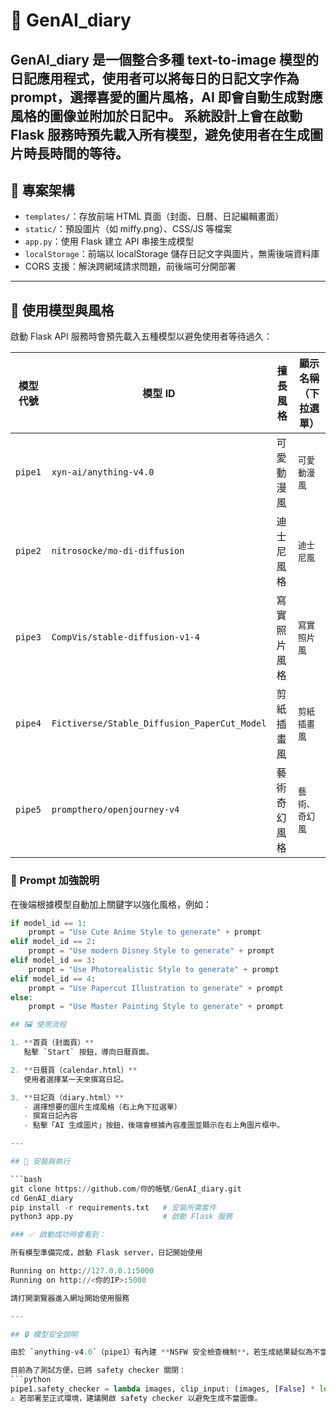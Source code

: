 # 📝 GenAI_diary

**GenAI_diary** 是一個整合多種 text-to-image 模型的日記應用程式，使用者可以將每日的日記文字作為 prompt，選擇喜愛的圖片風格，AI 即會自動生成對應風格的圖像並附加於日記中。
系統設計上會在啟動 Flask 服務時預先載入所有模型，避免使用者在生成圖片時長時間的等待。
---

## 🌟 專案架構

- `templates/`：存放前端 HTML 頁面（封面、日曆、日記編輯畫面）
- `static/`：預設圖片（如 miffy.png）、CSS/JS 等檔案
- `app.py`：使用 Flask 建立 API 串接生成模型
- `localStorage`：前端以 localStorage 儲存日記文字與圖片，無需後端資料庫
- CORS 支援：解決跨網域請求問題，前後端可分開部署

---

## 🧠 使用模型與風格

啟動 Flask API 服務時會預先載入五種模型以避免使用者等待過久：

| 模型代號 | 模型 ID | 擅長風格           | 顯示名稱（下拉選單）    |
|----------|---------|--------------------|--------------------------|
| `pipe1`  | `xyn-ai/anything-v4.0` | 可愛動漫風         | `可愛動漫風`            |
| `pipe2`  | `nitrosocke/mo-di-diffusion` | 迪士尼風格       | `迪士尼風`              |
| `pipe3`  | `CompVis/stable-diffusion-v1-4` | 寫實照片風格     | `寫實照片風`            |
| `pipe4`  | `Fictiverse/Stable_Diffusion_PaperCut_Model` | 剪紙插畫風 | `剪紙插畫風`            |
| `pipe5`  | `prompthero/openjourney-v4` | 藝術奇幻風格     | `藝術、奇幻風`          |

### 🎯 Prompt 加強說明

在後端根據模型自動加上關鍵字以強化風格，例如：

```python
if model_id == 1:
    prompt = "Use Cute Anime Style to generate" + prompt
elif model_id == 2:
    prompt = "Use modern Disney Style to generate" + prompt
elif model_id == 3:
    prompt = "Use Photorealistic Style to generate" + prompt
elif model_id == 4:
    prompt = "Use Papercut Illustration to generate" + prompt
else:
    prompt = "Use Master Painting Style to generate" + prompt

## 🖼️ 使用流程

1. **首頁（封面頁）**  
   點擊 `Start` 按鈕，導向日曆頁面。

2. **日曆頁（calendar.html）**  
   使用者選擇某一天來撰寫日記。

3. **日記頁（diary.html）**  
   - 選擇想要的圖片生成風格（右上角下拉選單）  
   - 撰寫日記內容  
   - 點擊「AI 生成圖片」按鈕，後端會根據內容產圖並顯示在右上角圖片框中。

---

## 🚀 安裝與執行

```bash
git clone https://github.com/你的帳號/GenAI_diary.git
cd GenAI_diary
pip install -r requirements.txt   # 安裝所需套件
python3 app.py                    # 啟動 Flask 服務

### ✅ 啟動成功時會看到：

所有模型準備完成，啟動 Flask server，日記開始使用

Running on http://127.0.0.1:5000
Running on http://<你的IP>:5000

請打開瀏覽器進入網址開始使用服務

---

## 🔒 模型安全說明

由於 `anything-v4.0`（pipe1）有內建 **NSFW 安全檢查機制**，若生成結果疑似為不當內容將會回傳黑圖。

目前為了測試方便，已將 safety checker 關閉：
```python
pipe1.safety_checker = lambda images, clip_input: (images, [False] * len(images))
⚠️ 若部署至正式環境，建議開啟 safety checker 以避免生成不當圖像。

